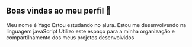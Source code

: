## Boas vindas ao meu perfil 👋

Meu nome é Yago Estou estudando  no alura.
Estou me desenvolvendo na linguagem javaScript Utilizo este espaço para a minha organização e compartilhamento dos meus projetos desenvolvidos
